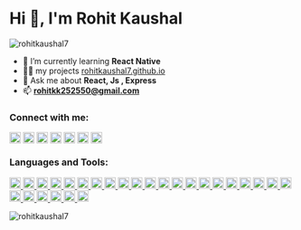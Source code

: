 <h1>Hi 👋, I'm Rohit Kaushal</h1>
<!-- <h3>A passionate frontend developer from India.</h3> -->

<p align="left"> <img src="https://komarev.com/ghpvc/?username=rohitkaushal7" alt="rohitkaushal7" /> </p>

- 🌱 I’m currently learning **React Native**
- 👨‍💻 my projects [rohitkaushal7.github.io](rohitkaushal7.github.io)
- 💬 Ask me about **React, Js , Express**
- 📫 **rohitkk252550@gmail.com**

<p align="left">
<h3 align="left">Connect with me:</h3>
<a href="https://linkedin.com/in/rohitkaushal7" target="blank"><img align="center" src="https://cdn.jsdelivr.net/npm/simple-icons@3.0.1/icons/linkedin.svg" alt="rohitkaushal7" height="20" width="20" /></a>
<a href="https://instagram.com/_rohit.kaushal" target="blank"><img align="center" src="https://cdn.jsdelivr.net/npm/simple-icons@3.0.1/icons/instagram.svg" alt="_rohit.kaushal" height="20" width="20" /></a>
<a href="https://www.codechef.com/users/rohit kaushal" target="blank"><img align="center" src="https://cdn.jsdelivr.net/npm/simple-icons@3.1.0/icons/codechef.svg" alt="rohit kaushal" height="20" width="20" /></a>
<a href="https://www.hackerrank.com/rohitkaushal" target="blank"><img align="center" src="https://cdn.jsdelivr.net/npm/simple-icons@3.0.1/icons/hackerrank.svg" alt="rohitkaushal" height="20" width="20" /></a>
<a href="https://codeforces.com/profile/rohitkaushal" target="blank"><img align="center" src="https://cdn.jsdelivr.net/npm/simple-icons@3.0.1/icons/codeforces.svg" alt="rohitkaushal" height="20" width="20" /></a>
<a href="https://www.leetcode.com/rohitkaushal" target="blank"><img align="center" src="https://cdn.jsdelivr.net/npm/simple-icons@3.0.1/icons/leetcode.svg" alt="rohitkaushal" height="20" width="20" /></a>
<a href="https://www.topcoder.com/members/rohitkaushal" target="blank"><img align="center" src="https://cdn.jsdelivr.net/npm/simple-icons@3.0.1/icons/topcoder.svg" alt="rohitkaushal" height="20" width="20" /></a>
</p>

<h3 align="left">Languages and Tools:</h3>
<p align="left"> 
<a href="https://aws.amazon.com" target="_blank"> 
    <img src="https://devicons.github.io/devicon/devicon.git/icons/amazonwebservices/amazonwebservices-original-wordmark.svg" alt="aws" width="20" height="20"/> 
</a> 
<a href="https://getbootstrap.com" target="_blank"> 
    <img src="https://devicons.github.io/devicon/devicon.git/icons/bootstrap/bootstrap-plain.svg" alt="bootstrap" width="20" height="20"/> 
</a> 
<a href="https://www.cprogramming.com/" target="_blank"> 
    <img src="https://devicons.github.io/devicon/devicon.git/icons/c/c-original.svg" alt="c" width="20" height="20"/> 
</a> 
<a href="https://www.chartjs.org" target="_blank"> 
    <img src="https://www.chartjs.org/media/logo-title.svg" alt="chartjs" width="20" height="20"/> 
</a> 
<a href="https://www.w3schools.com/cpp/" target="_blank"> 
    <img src="https://devicons.github.io/devicon/devicon.git/icons/cplusplus/cplusplus-original.svg" alt="cplusplus" width="20" height="20"/> 
</a> 
<a href="https://www.w3schools.com/css/" target="_blank"> 
    <img src="https://devicons.github.io/devicon/devicon.git/icons/css3/css3-original-wordmark.svg" alt="css3" width="20" height="20"/> 
</a> 
<a href="https://www.docker.com/" target="_blank"> 
    <img src="https://devicons.github.io/devicon/devicon.git/icons/docker/docker-original-wordmark.svg" alt="docker" width="20" height="20"/> 
</a> 
<a href="https://expressjs.com" target="_blank"> 
    <img src="https://devicons.github.io/devicon/devicon.git/icons/express/express-original-wordmark.svg" alt="express" width="20" height="20"/> 
</a> 
<a href="https://www.figma.com/" target="_blank"> 
    <img src="https://www.vectorlogo.zone/logos/figma/figma-icon.svg" alt="figma" width="20" height="20"/> 
</a>
 <a href="https://firebase.google.com/" target="_blank"> 
    <img src="https://www.vectorlogo.zone/logos/firebase/firebase-icon.svg" alt="firebase" width="20" height="20"/> 
</a> 
<a href="https://cloud.google.com" target="_blank"> 
    <img src="https://www.vectorlogo.zone/logos/google_cloud/google_cloud-icon.svg" alt="gcp" width="20" height="20"/> 
</a> 
<a href="https://git-scm.com/" target="_blank"> 
    <img src="https://www.vectorlogo.zone/logos/git-scm/git-scm-icon.svg" alt="git" width="20" height="20"/> 
</a> 
<a href="https://www.w3.org/html/" target="_blank"> 
    <img src="https://devicons.github.io/devicon/devicon.git/icons/html5/html5-original-wordmark.svg" alt="html5" width="20" height="20"/> 
</a> 
<a href="https://developer.mozilla.org/en-US/docs/Web/JavaScript" target="_blank"> 
    <img src="https://devicons.github.io/devicon/devicon.git/icons/javascript/javascript-original.svg" alt="javascript" width="20" height="20"/> 
</a>
 <a href="https://www.linux.org/" target="_blank"> 
    <img src="https://devicons.github.io/devicon/devicon.git/icons/linux/linux-original.svg" alt="linux" width="20" height="20"/> 
</a> 
<a href="https://materializecss.com/" target="_blank"> 
    <img src="https://raw.githubusercontent.com/prplx/svg-logos/5585531d45d294869c4eaab4d7cf2e9c167710a9/svg/materialize.svg" alt="materialize" width="20" height="20"/> 
</a> 
<a href="https://mochajs.org" target="_blank"> 
    <img src="https://www.vectorlogo.zone/logos/mochajs/mochajs-icon.svg" alt="mocha" width="20" height="20"/> 
</a> 
<a href="https://www.mongodb.com/" target="_blank"> 
    <img src="https://devicons.github.io/devicon/devicon.git/icons/mongodb/mongodb-original-wordmark.svg" alt="mongodb" width="20" height="20"/> 
</a> 
<a href="https://www.mysql.com/" target="_blank"> 
    <img src="https://devicons.github.io/devicon/devicon.git/icons/mysql/mysql-original-wordmark.svg" alt="mysql" width="20" height="20"/> 
</a> 
<a href="https://nodejs.org" target="_blank"> 
    <img src="https://devicons.github.io/devicon/devicon.git/icons/nodejs/nodejs-original-wordmark.svg" alt="nodejs" width="20" height="20"/> 
</a> 
<a href="https://www.photoshop.com/en" target="_blank"> 
    <img src="https://devicons.github.io/devicon/devicon.git/icons/photoshop/photoshop-plain.svg" alt="photoshop" width="20" height="20"/> 
</a> 
<a href="https://www.python.org" target="_blank"> 
    <img src="https://devicons.github.io/devicon/devicon.git/icons/python/python-original.svg" alt="python" width="20" height="20"/>
    </a> 
<a href="https://reactjs.org/" target="_blank"> 
    <img src="https://devicons.github.io/devicon/devicon.git/icons/react/react-original-wordmark.svg" alt="react" width="20" height="20"/> 
</a> 
<a href="https://reactnative.dev/" target="_blank"> 
    <img src="https://reactnative.dev/img/header_logo.svg" alt="reactnative" width="20" height="20"/> 
</a> 
<a href="https://sass-lang.com" target="_blank"> 
    <img src="https://devicons.github.io/devicon/devicon.git/icons/sass/sass-original.svg" alt="sass" width="20" height="20"/> 
</a> 
<a href="https://www.typescriptlang.org/" target="_blank"> 
    <img src="https://devicons.github.io/devicon/devicon.git/icons/typescript/typescript-original.svg" alt="typescript" width="20" height="20"/> 
</a>
 <a href="https://webpack.js.org" target="_blank"> 
    <img src="https://devicons.github.io/devicon/devicon.git/icons/webpack/webpack-original.svg" alt="webpack" width="20" height="20"/> 
</a> </p>

<p><img align="left" src="https://github-readme-stats.vercel.app/api/top-langs/?username=rohitkaushal7&layout=compact" alt="rohitkaushal7" /></p>

<!-- <p>&nbsp;<img align="center" src="https://github-readme-stats.vercel.app/api?username=rohitkaushal7&show_icons=true" alt="rohitkaushal7" /></p> -->
